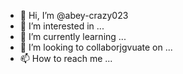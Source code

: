 - 👋 Hi, I’m @abey-crazy023
- 👀 I’m interested in ...
- 🌱 I’m currently learning ...
- 💞️ I’m looking to collaborjgvuate on ...
- 📫 How to reach me ...

<!---
abey-crazy023/abey-crazy023 is a ✨ special ✨ repository because its `README.md` (this file) appears on your GitHub profile.
You can click the Preview link to take a look at your changes.
--->
